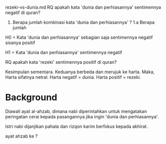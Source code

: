 rezeki-vs-dunia.md
RQ apakah kata 'dunia dan perhiasannya' sentimennya negatif di quran?
1. Berapa jumlah kombinasi kata 'dunia dan perhiasannya' ?
1.a Berapa jumlah

H0 = Kata 'dunia dan perhiasannya' sebagian saja sentimennya negatif sisanya positif

H1 = Kata 'dunia dan perhiasannya' sentimennya negatif 

RQ apakah kata 'rezeki' sentimennya positif di quran?


Kesimpulan sementara.
Keduanya berbeda dan merujuk ke harta.
Maka, Harta sifatnya netral.
Harta negatif = dunia.
Harta positif = rezeki.

# Background 
Diawali ayat al-ahzab, dimana nabi diperintahkan untuk mengatakan peringatan cerai kepada pasangannya jika ingin 'dunia dan perhiasannya'.

Istri nabi dijanjikan pahala dan rizqon karim berfokus kepada akhirat.

ayat ahzab ke ?